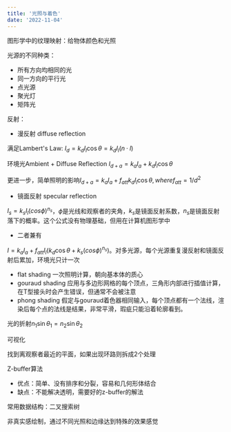 ```yaml
---
title: '光照与着色'
date: '2022-11-04'
---
```


图形学中的纹理映射：给物体颜色和光照

光源的不同种类：
- 所有方向均相同的光
- 同一方向的平行光
- 点光源
- 聚光灯
- 矩阵光

反射：
- 漫反射 diffuse reflection

满足Lambert's Law: $I_d=k_dI_l\cos\theta=k_dI_l(n·l)$

环境光Ambient + Diffuse Reflection $I_{d+a}=k_aI_a+k_dI_l\cos\theta$

更进一步，简单照明的影响$I_{d+a}=k_aI_a+f_{att}k_dI_l\cos\theta, where f_{att}=1/d^2$

- 镜面反射 specular reflection

$I_s=k_sI_l(cos\phi)^{n_s}$，$\phi$是光线和观察者的夹角，$k_s$是镜面反射系数，$n_s$是镜面反射落下的概率。这个公式没有物理基础，但用在计算机图形学中

- 二者兼有

$I=k_aI_a+f_{att}I_l(k_d\cos\theta+k_s(cos\phi)^{n_s})$。对多光源，每个光源重复漫反射和镜面反射后累加，环境光只计一次

- flat shading 一次照明计算，朝向基本体的质心
- gouraud shading 应用与多边形网格的每个顶点，三角形内部进行插值计算，在T型接头时会产生错误，但通常不会被注意
- phong shading 假定与gouraud着色器相同输入，每个顶点都有一个法线，渲染后每个点的法线是结果，非常平滑，瑕疵只能沿着轮廓看到。

光的折射$n_1\sin\theta_1=n_2\sin\theta_2$

可视化

找到离观察者最近的平面，如果出现环路则拆成2个处理

Z-buffer算法
- 优点：简单、没有排序和分裂，容易和几何形体结合
- 缺点：不能解决透明，需要好的z-buffer的解法

常用数据结构：二叉搜索树

非真实感绘制，通过不同光照和边缘达到特殊的效果感觉